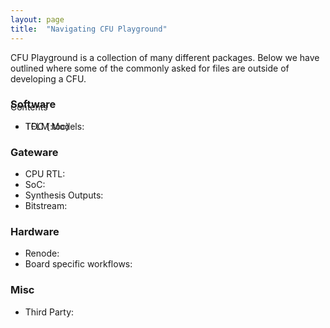 ```yaml
---
layout: page
title:  "Navigating CFU Playground"
---
```


CFU Playground is a collection of many different packages. Below we have outlined where some of the commonly asked for files are outside of developing a CFU.

<div id="toc_container" style="position: absolute" markdown="1">
<p class="toc_title">Contents</p>

* TOC
{:toc}
</div>

### Software
* TFLM Models:

### Gateware
* CPU RTL:
* SoC:
* Synthesis Outputs: 
* Bitstream:

### Hardware
* Renode:
* Board specific workflows:

### Misc
* Third Party:
